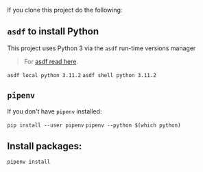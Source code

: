 If you clone this project do the following:

## `asdf` to install Python

This project uses Python 3 via the `asdf` run-time versions manager

> For [asdf read here](https://asdf-vm.com/).

`asdf local python 3.11.2`
`asdf shell python 3.11.2`

## `pipenv`

If you don't have `pipenv` installed:

`pip install --user pipenv`
`pipenv --python $(which python)`

## Install packages:

`pipenv install`
